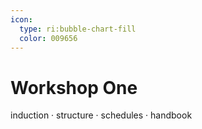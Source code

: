 ```yaml
---
icon: 
  type: ri:bubble-chart-fill
  color: 009656
---
```


# Workshop One


induction · structure · schedules · handbook
